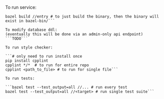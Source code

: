 To run service:
```bazel run //entry
bazel build //entry # to just build the binary, then the binary will exist in bazel-bin/```

To modify database ddl:
(eventually this will be done via an admin-only api endpoint)
```TODO```

To run style checker:

```# only need to run install once
pip install cpplint
cpplint */*  # to run for entire repo
cpplint <path_to_file> # to run for single file```

To run tests:

```bazel test --test_output=all //... # run every test
bazel test --test_output=all //<target> # run single test suite```
